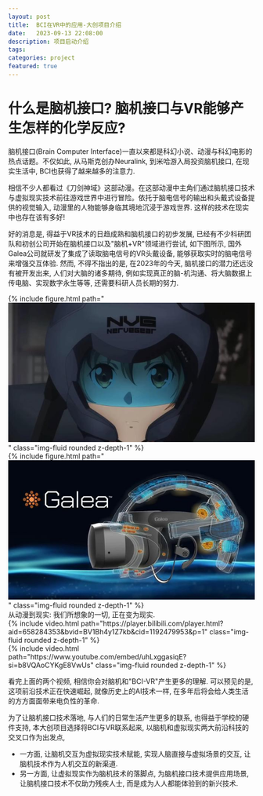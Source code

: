 ```yaml
---
layout: post
title:  BCI在VR中的应用-大创项目介绍 
date:   2023-09-13 22:08:00 
description: 项目启动介绍 
tags:  
categories: project
featured: true
---
```


# 什么是脑机接口? 脑机接口与VR能够产生怎样的化学反应?

脑机接口(Brain Computer Interface)一直以来都是科幻小说、动漫与科幻电影的热点话题。不仅如此, 从马斯克创办Neuralink, 到米哈游入局投资脑机接口, 在现实生活中, BCI也获得了越来越多的注意力.

相信不少人都看过《刀剑神域》这部动漫。在这部动漫中主角们通过脑机接口技术与虚拟现实技术前往游戏世界中进行冒险。依托于脑电信号的输出和头戴式设备提供的视觉输入, 动漫里的人物能够身临其境地沉浸于游戏世界. 这样的技术在现实中也存在该有多好! 

好的消息是, 得益于VR技术的日趋成熟和脑机接口的初步发展, 已经有不少科研团队和初创公司开始在脑机接口以及"脑机+VR"领域进行尝试, 如下图所示, 国外Galea公司就研发了集成了读取脑电信号的VR头戴设备, 能够获取实时的脑电信号来增强交互体验. 然而, 不得不指出的是, 在2023年的今天, 脑机接口的潜力还远没有被开发出来, 人们对大脑的诸多期待, 例如实现真正的脑-机沟通、将大脑数据上传电脑、实现数字永生等等, 还需要科研人员长期的努力.


<div class="row mt-3">
    <div class="col-sm mt-3 mt-md-0">
        {% include figure.html path="<img src="assets/img/djsy.png"/>" class="img-fluid rounded z-depth-1" %}
    </div>
    <div class="col-sm mt-3 mt-md-0">
        {% include figure.html path="<img src="assets/img/galea.png"/>" class="img-fluid rounded z-depth-1" %}
    </div>
</div>
<div class="caption">
      从动漫到现实: 我们所想象的一切, 正在变为现实.
</div>


<div class="row mt-3">
    <div class="col-sm mt-3 mt-md-0">
        {% include video.html path="https://player.bilibili.com/player.html?aid=658284353&bvid=BV1Bh4y1Z7kb&cid=1192479953&p=1" class="img-fluid rounded z-depth-1" %}
    </div>
    <div class="col-sm mt-3 mt-md-0">
        {% include video.html path="https://www.youtube.com/embed/uhLxggasiqE?si=b8VQAoCYKgE8VwUs" class="img-fluid rounded z-depth-1" %}
    </div>
</div>

看完上面的两个视频, 相信你会对脑机和"BCI-VR"产生更多的理解. 可以预见的是, 这项前沿技术正在快速崛起, 就像历史上的AI技术一样, 在多年后将会给人类生活的方方面面带来电负性的革命. 

为了让脑机接口技术落地, 与人们的日常生活产生更多的联系, 也得益于学校的硬件支持, 本大创项目选择将BCI与VR联系起来, 以脑机和虚拟现实两大前沿科技的交叉口作为出发点, 

- 一方面, 让脑机交互为虚拟现实技术赋能, 实现人脑直接与虚拟场景的交互, 让脑机技术作为人机交互的新渠道.
- 另一方面, 让虚拟现实作为脑机技术的落脚点, 为脑机接口技术提供应用场景, 让脑机接口技术不仅助力残疾人士, 而是成为人人都能体验到的新兴技术.